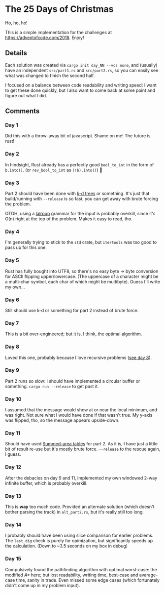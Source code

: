 # The 25 Days of Christmas

Ho, ho, ho!

This is a simple implementation for the challenges at
https://adventofcode.com/2018. Enjoy!

## Details

Each solution was created via `cargo init day_NN --vcs none`, and
(usually) have an independent `src/part1.rs` and `src/part2.rs`, so you
can easily see what was changed to finish the second half.

I focused on a balance between code readability and writing speed: I
want to get these done quickly, but I also want to come back at some
point and figure out what I did.

## Comments

### Day 1

Did this with a throw-away bit of javascript. Shame on me! The future is
rust!

### Day 2

In hindsight, Rust already has a perfectly good `bool_to_int` in the
form of `b.into()`. (or `rev_bool_to_int` as `(!b).into()`) :shrug:

### Day 3

Part 2 should have been done with [k-d
trees](https://en.wikipedia.org/wiki/K-d_tree) or something. It's just
that build/running with `--release` is so fast, you can get away with
brute forcing the problem.

OTOH, using a [lalrpop](https://github.com/lalrpop/lalrpop) grammar for
the input is probably overkill, since it's O(n) right at the top of the
problem. Makes it easy to read, tho.

### Day 4

I'm generally trying to stick to the `std` crate, but `itertools` was
too good to pass up for this one.

### Day 5

Rust has fully bought into UTF8, so there's no easy byte -> byte
conversion for ASCII flipping upper/lowercase. (The uppercase of a
character might be a multi-char symbol, each char of which might be
multibyte). Guess I'll write my own...

### Day 6

Still should use k-d or something for part 2 instead of brute force.

### Day 7

This is a bit over-engineered; but it is, I think, the optimal
algorithm.

### Day 8

Loved this one, probably because I love recursive problems ([see day
8](https://www.google.com/search?q=recursion)).

### Day 9

Part 2 runs so slow: I should have implemented a circular buffer or
something. `cargo run --release` to get past it.

### Day 10

I assumed that the message would show at or near the local minimum, and
was right. Not sure what I would have done if that wasn't true. My
y-axis was flipped, tho, so the message appears upside-down.

### Day 11

Should have used [Summed-area
tables](https://en.wikipedia.org/wiki/Summed-area_table) for part 2. As
it is, I have just a little bit of result re-use but it's mostly brute
force. `--release` to the rescue again, I guess.

### Day 12

After the debacles on day 9 and 11, implemented my own windowed 2-way
infinite buffer, which is probably overkill.

### Day 13

This is **way** too much code. Provided an alternate solution (which
doesn't bother parsing the track) in `alt_part2.rs`, but it's really
still too long.

### Day 14

I probably should have been using slice comparison for earlier problems.
The `last_dig` check is purely for opimization, but significantly speeds
up the calculation. (Down to ~3.5 seconds on my box in debug)

### Day 15

Compulsively found the pathfinding algorithm with optimal worst-case:
the modified _A\*_ here; but lost readability, writing time, best-case
and avarage-case time, sanity in trade. Even missed some edge cases
(which fortunately didn't come up in my problem input).

